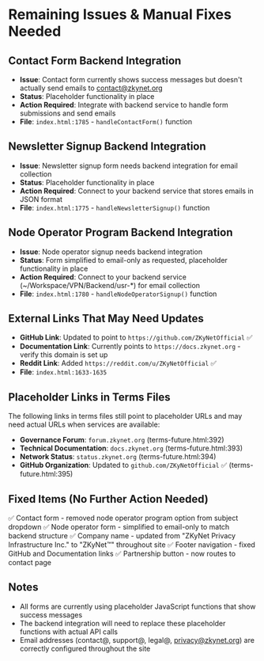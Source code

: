 # Remaining Issues & Manual Fixes Needed

## Contact Form Backend Integration
- **Issue**: Contact form currently shows success messages but doesn't actually send emails to contact@zkynet.org
- **Status**: Placeholder functionality in place
- **Action Required**: Integrate with backend service to handle form submissions and send emails
- **File**: `index.html:1785` - `handleContactForm()` function

## Newsletter Signup Backend Integration
- **Issue**: Newsletter signup form needs backend integration for email collection
- **Status**: Placeholder functionality in place
- **Action Required**: Connect to your backend service that stores emails in JSON format
- **File**: `index.html:1775` - `handleNewsletterSignup()` function

## Node Operator Program Backend Integration
- **Issue**: Node operator signup needs backend integration
- **Status**: Form simplified to email-only as requested, placeholder functionality in place
- **Action Required**: Connect to your backend service (~/Workspace/VPN/Backend/usr-*) for email collection
- **File**: `index.html:1780` - `handleNodeOperatorSignup()` function

## External Links That May Need Updates
- **GitHub Link**: Updated to point to `https://github.com/ZKyNetOfficial` ✅
- **Documentation Link**: Currently points to `https://docs.zkynet.org` - verify this domain is set up
- **Reddit Link**: Added `https://reddit.com/u/ZKyNetOfficial` ✅
- **File**: `index.html:1633-1635`

## Placeholder Links in Terms Files
The following links in terms files still point to placeholder URLs and may need actual URLs when services are available:
- **Governance Forum**: `forum.zkynet.org` (terms-future.html:392)
- **Technical Documentation**: `docs.zkynet.org` (terms-future.html:393)
- **Network Status**: `status.zkynet.org` (terms-future.html:394)
- **GitHub Organization**: Updated to `github.com/ZKyNetOfficial` ✅ (terms-future.html:395)

## Fixed Items (No Further Action Needed)
✅ Contact form - removed node operator program option from subject dropdown
✅ Node operator form - simplified to email-only to match backend structure
✅ Company name - updated from "ZKyNet Privacy Infrastructure Inc." to "ZKyNet™" throughout site
✅ Footer navigation - fixed GitHub and Documentation links
✅ Partnership button - now routes to contact page

## Notes
- All forms are currently using placeholder JavaScript functions that show success messages
- The backend integration will need to replace these placeholder functions with actual API calls
- Email addresses (contact@, support@, legal@, privacy@zkynet.org) are correctly configured throughout the site